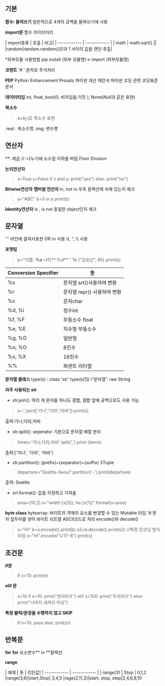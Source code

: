 기본
------------


**함수: 들여쓰기**
일반적으로 4개의 공백을 들여쓰기에 사용



 **import문**
 함수 라이브러리


| import종류  | 호출  | 비고|
| ------------ | ------------ |
| math  |  math.sqrt() ||
|random|random.random()|0과 1 사이의 값을 랜던 추출|

*외부모듈 사용방법 pip install (외부 모듈명)-> import (외부모듈명)

 **코멘트**
 '# ' 문자로 주석처리
 
 **PEP**
 Python Enhancement Prosals 
 파이썬 개선 제안서
 파이썬 코딩 관련 코딩표준문서
 
 
 **데이터타입**
 int, float, bool(0, 비어있음:거짓 ), None(Null과 같은 표현)
 
 **복소수** 
>  a+bj
j로 복소수 표현

 .real : 복소수명
 .img: 변수명
 
 

연산자
------------


 **: 제곱
 //: 나누기에 소수점 이하를 버림 Floor Division
 
 **논리연산자**
>  x=True
y=False
if x and y:
print("yes")
else:
print("no")

**Bitwise연산자**
**멤버쉽 연산자**
in, not in 우측 컬렉션에 속해 있는지 체크
> a="ABC"
b=3 in a
print(b)

**Identity연산자**
is , is not 동일한 object인지 체크


문자열
------------
''' 라인에 걸쳐서표현 OR \n 사용
\t, \", \\\\ 사용

**포맷팅**
> p="이름: **%s** 나이**:%d** " **%** ("김유신", 65)
print(p)




| Conversion Specifier  | 뜻 |
| ------------ | ------------ |
| %s  |  문자열 srt()사용하여 변환 |
|  %r |  문자열 repr() 사용하여 변환 |
|  %c | 문자char  |
|  %d, %i |  정수int |
|%f, %F   | 부동소수 float  |
|  %e, %E | 지수형 부동소수  |
|%g, %G|일반형|
|%o, %O|8진수|
|%x, %X|16진수|
|%%|퍼센트 리터럴|


**문자열 클래스**
type(s) : class 'str'
type(s[1]) 
r'문자열': raw String

**자주 사용되는 str**
- str.join(): 여러 개 문자를 하나도 결합, 결합 앞에 공백으로도 사용 가능
> s=','.join(['가나','다라','마바'])
print(s) 

출력:가나,다라,마바
- str.split(): seperator 기본으로 문자열 배열 분리
> itmes='가나,다라,마바'.split(',')
print (items)

출력:['가나', '다라', '마바']

- str.partition(): (prefix)+(separator)+(suffix) 3Tuple 
> departure="Seattle-Seoul".partition('-')
print(departure)

출력: Seattle

- srt.format(): 값을 지정하고 가져옴
> area=(10,2)
s="width:{x[0]}, he:{x[1]}".format(x=area)


**byte class**
bytearray: 바이트의 객체의 요소를 변경할 수 있는 Mutable 타입
'b'문자 접두어를 넣어 바이트 리트럴
ASCII코드로 처리
encode()와 decode()
>s="Hi"
b=s.encode()
print(b)
s2=b.decode()
print(s2)
//특정 인코딩 방식 지정
x="HI".encode("UTF-8")
print(x)

조건문
------------
**if문**
> if x<10:
print(x)

**elif 문**
>x=10
if x<10:
print("한자리수")
elif  x<100:
print("두자리수")
else:
print("나머지 세자리 이상")

**특정 블럭/문장을 수행하지 않고 SKIP**
> if n<10:
pass
else:
print(n)

반복문
------------
**for**
**for** 요소변수** in **컬렉션:

**range**

| 예제  | 뜻  | 리턴값|
| ------------ | ------------ |
|  range(3) | Stop  | 0,1,2
|range(3,6)|start,Stop| 3,4,5
|rage(2,11,2)|start, stop, step|2,4,6,8,10

